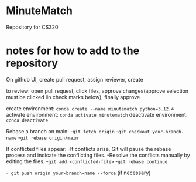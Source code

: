 # MinuteMatch
Repository for CS320 

# notes for how to add to the repository

On github UI, create pull request, assign reviewer, create

to review: open pull request, click files, approve changes(approve selection must be clicked iin check marks below), finally approve

create environment: `conda create --name minutematch python=3.12.4`
activate environment: `conda activate minutematch`
deactivate environment: `conda deactivate`

Rebase a branch on main:
-`git fetch origin`
-`git checkout your-branch-name`
-`git rebase origin/main`

If conflicted files appear:
-If conflicts arise, Git will pause the rebase process and indicate the conflicting files.
-Resolve the conflicts manually by editing the files.
-`git add <conflicted-file>`
-`git rebase continue`

-` git push origin your-branch-name --force` (if necessary)